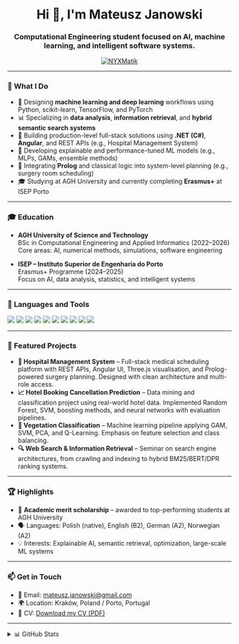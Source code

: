 <h1 align="center">Hi 👋, I'm Mateusz Janowski</h1>
<h3 align="center">Computational Engineering student focused on AI, machine learning, and intelligent software systems.</h3>

<p align="center">
  <a href="https://github.com/NYXMatik" target="_blank">
    <img src="https://komarev.com/ghpvc/?username=NYXMatik&label=Profile%20views&color=0e75b6&style=flat" alt="NYXMatik" />
  </a>
</p>

---

### 🧠 What I Do

- 🧪 Designing **machine learning and deep learning** workflows using Python, scikit-learn, TensorFlow, and PyTorch
- 📊 Specializing in **data analysis**, **information retrieval**, and **hybrid semantic search systems**
- 🏥 Building production-level full-stack solutions using **.NET (C#)**, **Angular**, and REST APIs (e.g., Hospital Management System)
- 🤖 Developing explainable and performance-tuned ML models (e.g., MLPs, GAMs, ensemble methods)
- 🧠 Integrating **Prolog** and classical logic into system-level planning (e.g., surgery room scheduling)
- 🎓 Studying at AGH University and currently completing **Erasmus+** at ISEP Porto

---

### 🎓 Education

- **AGH University of Science and Technology**  
  BSc in Computational Engineering and Applied Informatics (2022–2026)  
  Core areas: AI, numerical methods, simulations, software engineering

- **ISEP – Instituto Superior de Engenharia do Porto**  
  Erasmus+ Programme (2024–2025)  
  Focus on AI, data analysis, statistics, and intelligent systems

---

### 🚀 Languages and Tools

<p align="left">
  <img src="https://img.shields.io/badge/Python-3776AB?style=flat&logo=python&logoColor=white" />
  <img src="https://img.shields.io/badge/TensorFlow-FF6F00?style=flat&logo=tensorflow&logoColor=white" />
  <img src="https://img.shields.io/badge/PyTorch-EE4C2C?style=flat&logo=pytorch&logoColor=white" />
  <img src="https://img.shields.io/badge/Scikit--learn-F7931E?style=flat&logo=scikit-learn&logoColor=white" />
  <img src="https://img.shields.io/badge/C%23-239120?style=flat&logo=c-sharp&logoColor=white" />
  <img src="https://img.shields.io/badge/.NET-512BD4?style=flat&logo=dotnet&logoColor=white" />
  <img src="https://img.shields.io/badge/Angular-DD0031?style=flat&logo=angular&logoColor=white" />
  <img src="https://img.shields.io/badge/SQL-003B57?style=flat&logo=sqlite&logoColor=white" />
  <img src="https://img.shields.io/badge/PROLOG-004080?style=flat" />
  <img src="https://img.shields.io/badge/Three.js-000000?style=flat&logo=three.js&logoColor=white" />
</p>

---

### 📌 Featured Projects

- **🧠 Hospital Management System** – Full-stack medical scheduling platform with REST APIs, Angular UI, Three.js visualisation, and Prolog-powered surgery planning. Designed with clean architecture and multi-role access.
- **📈 Hotel Booking Cancellation Prediction** – Data mining and classification project using real-world hotel data. Implemented Random Forest, SVM, boosting methods, and neural networks with evaluation pipelines.
- **🌱 Vegetation Classification** – Machine learning pipeline applying GAM, SVM, PCA, and Q-Learning. Emphasis on feature selection and class balancing.
- **🔍 Web Search & Information Retrieval** – Seminar on search engine architectures, from crawling and indexing to hybrid BM25/BERT/DPR ranking systems.

---

### 🏆 Highlights

- 🥇 **Academic merit scholarship** – awarded to top-performing students at AGH University
- 🗣️ Languages: Polish (native), English (B2), German (A2), Norwegian (A2)
- 💡 Interests: Explainable AI, semantic retrieval, optimization, large-scale ML systems

---

### 📫 Get in Touch

- 📧 Email: mateusz.janowski@gmail.com
- 🌍 Location: Kraków, Poland / Porto, Portugal
- 🧠 CV: [Download my CV (PDF)](./CV_Mateusz_Janowski_eng.pdf)

---

<details>
  <summary>📊 GitHub Stats</summary>
  <p align="center">
    <img src="https://github-readme-stats.vercel.app/api?username=NYXMatik&show_icons=true&theme=tokyonight" alt="Mateusz's GitHub stats" />
    <br/>
    <img src="https://github-readme-stats.vercel.app/api/top-langs/?username=NYXMatik&layout=compact&theme=tokyonight" />
  </p>
</details>
